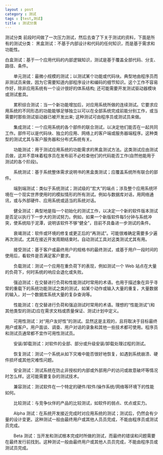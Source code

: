 ```yaml
---
layout : post
category : 测试
tags : [test,测试]
title : 测试分类
---
```


测试分类
   前段时间做了一次压力测试，然后去查了下关于测试的资料，下面是所有的测试分类：
   黑盒测试：不基于内部设计和代码的任何知识，而是基于需求和功能性。 

   白盒测试：基于一个应用代码的内部逻辑知识，测试是基于覆盖全部代码、分支、路径、条件。 

　　单元测试：最微小规模的测试；以测试某个功能或代码块。典型地由程序员而非测试员来做，因为它需要知道内部程序设计和编码的细节知识。这个工作不容易作好，除非应用系统有一个设计很好的体系结构; 还可能需要开发测试驱动器模块或测试套具。 

　　累积综合测试：当一个新功能增加后，对应用系统所做的连续测试。它要求应用系统的不同形态的功能能够足够独立以可以在全部系统完成前能分别工作，或当需要时那些测试驱动器已被开发出来; 这种测试可由程序员或测试员来做。 

　　集成测试：一个应用系统的各个部件的联合测试，以决定他们能否在一起共同工作。部件可以是代码块、独立的应用、网络上的客户端或服务器端程序。这种类型的测试尤其与客户服务器和分布式系统有关。 

　　功能测试：用于测试应用系统的功能需求的黑盒测试方法。这类测试应由测试员做，这并不意味着程序员在发布前不必检查他们的代码能否工作(自然他能用于测试的各个阶段)。 

　　系统测试：基于系统整体需求说明书的黑盒类测试；应覆盖系统所有联合的部件。 

　　端到端测试：类似于系统测试；测试级的“宏大”的端点；涉及整个应用系统环境在一个现实世界使用时的模拟情形的所有测试。例如与数据库对话，用网络通讯，或与外部硬件、应用系统或适当的系统对话。 

　　健全测试：典型地是指一个初始化的测试工作，以决定一个新的软件版本测试是否足以执行下一步大的测试努力。例如，如果一个新版软件每5分钟与系统冲突，使系统陷于泥潭，说明该软件不够“健全”，目前不具备进一步测试的条件。 

　　衰竭测试：软件或环境的修复或更正后的“再测试”。可能很难确定需要多少遍再次测试。尤其在接近开发周期结束时。自动测试工具对这类测试尤其有用。 

　　接受测试：基于客户或最终用户的规格书的最终测试，或基于用户一段时间的使用后，看软件是否满足客户要求。 

　　负载测试：测试一个应用在重负荷下的表现，例如测试一个 Web 站点在大量的负荷下，何时系统的响应会退化或失败。 

　　强迫测试：在交替进行负荷和性能测试时常用的术语。也用于描述象在异乎寻常的重载下的系统功能测试之类的测试，如某个动作或输入大量的重复，大量数据的输入，对一个数据库系统大量的复杂查询等。 

　　性能测试：在交替进行负荷和强迫测试时常用的术语。理想的“性能测试”(和其他类型的测试)应在需求文档或质量保证、测试计划中定义。 

　　可用性测试：对“用户友好性”的测试。显然这是主观的，且将取决于目标最终用户或客户。用户面谈、调查、用户对话的录象和其他一些技术都可使用。程序员和测试员通常都不宜作可用性测试员。 

　　安装/卸载测试：对软件的全部、部分或升级安装/卸载处理过程的测试。 

　　恢复测试：测试一个系统从如下灾难中能否很好地恢复，如遇到系统崩溃、硬件损坏或其他灾难性问题。 

　　安全测试：测试系统在防止非授权的内部或外部用户的访问或故意破坏等情况时怎么样。这可能需要复杂的测试技术。 

　　兼容测试：测试软件在一个特定的硬件/软件/操作系统/网络等环境下的性能如何。 

　　比较测试：与竞争伙伴的产品的比较测试，如软件的弱点、优点或实力。 

　　Alpha 测试：在系统开发接近完成时对应用系统的测试；测试后，仍然会有少量的设计变更。这种测试一般由最终用户或其他人员员完成，不能由程序员或测试员完成。 

　　Beta 测试：当开发和测试根本完成时所做的测试，而最终的错误和问题需要在最终发行前找到。这种测试一般由最终用户或其他人员员完成，不能由程序员或测试员完成。
